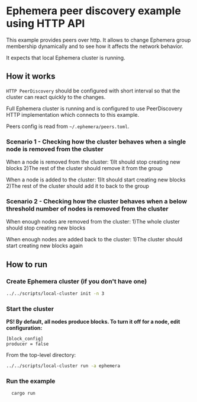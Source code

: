 # Ephemera peer discovery example using HTTP API

This example provides peers over http. It allows to change Ephemera group membership dynamically and to see how it affects the network behavior.

It expects that local Ephemera cluster is running.

## How it works

`HTTP PeerDiscovery` should be configured with short interval so that the cluster can react quickly to the changes.

Full Ephemera cluster is running and is configured to use PeerDiscovery HTTP implementation which connects to this
example.

Peers config is read from `~/.ephemera/peers.toml`.

### Scenario 1 - Checking how the cluster behaves when a single node is removed from the cluster

When a node is removed from the cluster:
1)It should stop creating new blocks
2)The rest of the cluster should remove it from the group

When a node is added to the cluster:
1)It should start creating new blocks
2)The rest of the cluster should add it to back to the group

### Scenario 2 - Checking how the cluster behaves when a below threshold number of nodes is removed from the cluster

When enough nodes are removed from the cluster:
1)The whole cluster should stop creating new blocks

When enough nodes are added back to the cluster:
1)The cluster should start creating new blocks again

## How to run

### Create Ephemera cluster (if you don't have one)

```bash
../../scripts/local-cluster init -n 3
```

### Start the cluster

**PS! By default, all nodes produce blocks. To turn it off for a node, edit configuration:**

```text
[block_config]
producer = false
```

From the top-level directory:

```bash
../../scripts/local-cluster run -a ephemera
```

### Run the example

```bash
  cargo run
```
